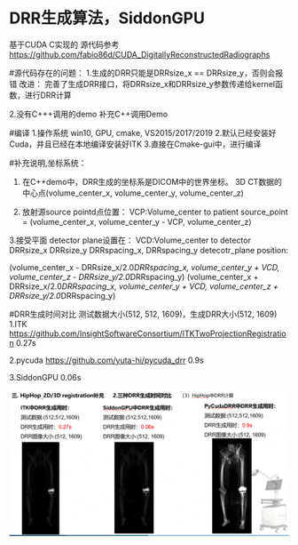 # DRR生成算法，SiddonGPU
基于CUDA C实现的
源代码参考 https://github.com/fabio86d/CUDA_DigitallyReconstructedRadiographs

#源代码存在的问题：
1.生成的DRR只能是DRRsize_x == DRRsize_y，否则会报错
改进：
完善了生成DRR接口，将DRRsize_x和DRRsize_y参数传递给kernel函数，进行DRR计算

2.没有C+++调用的demo
补充C++调用Demo


#编译
1.操作系统 win10, GPU, cmake, VS2015/2017/2019
2.默认已经安装好Cuda，并且已经在本地编译安装好ITK
3.直接在Cmake-gui中，进行编译

#补充说明,坐标系统：
1. 在C++demo中，DRR生成的坐标系是DICOM中的世界坐标。
3D CT数据的中心点(volume_center_x, volume_center_y, volume_center_z)

2. 放射源source pointd点位置：
VCP:Volume_center to patient
source_point = (volume_center_x, volume_center_y - VCP, volume_center_z)


3.接受平面 detector plane设置在：
VCD:Volume_center to detector
DRRsize_x DRRsize_y DRRspacing_x, DRRspacing_y
detecotr_plane position:

(volume_center_x - DRRsize_x/2.0*DRRspacing_x, volume_center_y + VCD, volume_center_z - DRRsize_y/2.0*DRRspacing_y)
(volume_center_x + DRRsize_x/2.0*DRRspacing_x, volume_center_y + VCD, volume_center_z + DRRsize_y/2.0*DRRspacing_y)


#DRR生成时间对比
测试数据大小(512, 512, 1609)，生成DRR大小(512, 1609)
1.ITK  https://github.com/InsightSoftwareConsortium/ITKTwoProjectionRegistration  0.27s

2.pycuda  https://github.com/yuta-hi/pycuda_drr  0.9s

3.SiddonGPU  0.06s


![Example](DRR_time.png)
